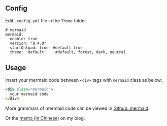 ## Config
Edit `_config.yml` file in the `Theme` folder.
```YML
# mermaid 
mermaid:
  enable: true 
  version: "8.4.0" 
  startOnload: true  #default true
  theme: 'default'    #default, forest, dark, neutral.
```
## Usage
Insert your mermaid code between `<div>` tags with `mermaid` class as below:
```HTML
<div class="mermaid">
  your mermaid code
</div>
```
More grammars of mermaid code can be viewed in [Github: mermaid](https://github.com/mermaid-js/mermaid).

Or the [memo (in Chinese)](https://garybear.cn/t-29708/#Mermaid) on my blog.
